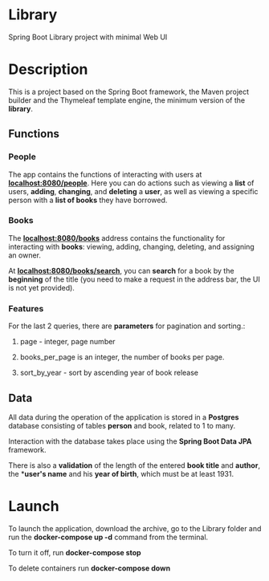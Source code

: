 # Library
Spring Boot Library project with minimal Web UI
# Description
This is a project based on the Spring Boot framework, the Maven project builder and the Thymeleaf template engine, the minimum version of the **library**.
## Functions
### People
The app contains the functions of interacting with users at <ins>**localhost:8080/people**</ins>. Here you can do actions such as viewing a **list** of users, **adding**, **changing**, and **deleting** a **user**, as well as viewing a specific person with a **list of books** they have borrowed.
### Books
The <ins>**localhost:8080/books**</ins> address contains the functionality for interacting with **books**: viewing, adding, changing, deleting, and assigning an owner.

At <ins>**localhost:8080/books/search**</ins>, you can **search** for a book by the **beginning** of the title (you need to make a request in the address bar, the UI is not yet provided).
### Features
For the last 2 queries, there are **parameters** for pagination and sorting.:

1. page - integer, page number

2. books_per_page is an integer, the number of books per page.

3. sort_by_year - sort by ascending year of book release
## Data
All data during the operation of the application is stored in a **Postgres** database consisting of tables **person** and book, related to 1 to many.

Interaction with the database takes place using the **Spring Boot Data JPA** framework.

There is also a **validation** of the length of the entered **book title** and **author**, the ***user's name** and his **year of birth**, which must be at least 1931.
# Launch
To launch the application, download the archive, go to the Library folder and run the **docker-compose up -d** command from the terminal.

To turn it off, run **docker-compose stop**

To delete containers run **docker-compose down**
